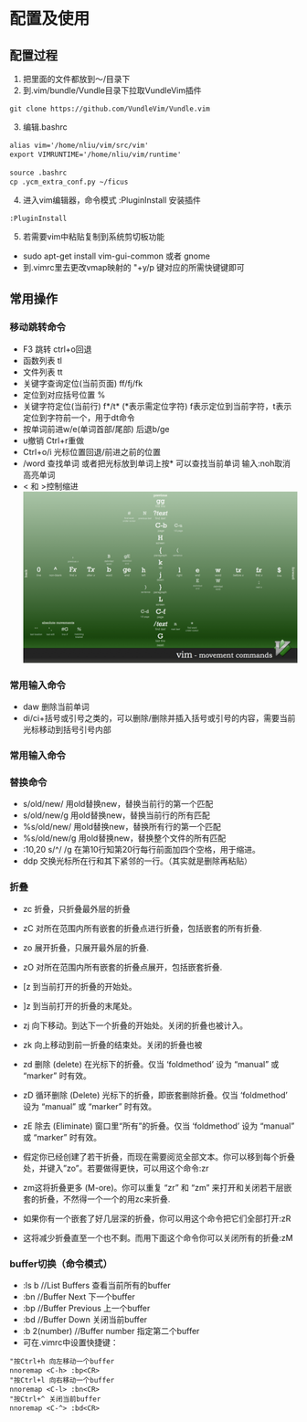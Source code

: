 # 配置及使用
## 配置过程
1. 把里面的文件都放到～/目录下
2. 到.vim/bundle/Vundle目录下拉取VundleVim插件
```
git clone https://github.com/VundleVim/Vundle.vim
```
3. 编辑.bashrc
```
alias vim='/home/nliu/vim/src/vim'
export VIMRUNTIME='/home/nliu/vim/runtime'

source .bashrc
cp .ycm_extra_conf.py ~/ficus
```
4. 进入vim编辑器，命令模式 :PluginInstall 安装插件
```
:PluginInstall
```
5. 若需要vim中粘贴复制到系统剪切板功能
  - sudo apt-get install vim-gui-common 或者 gnome
  - 到.vimrc里去更改vmap映射的 "+y/p 键对应的所需快键键即可


## 常用操作
### 移动跳转命令
  - F3 跳转 ctrl+o回退
  - 函数列表 tl
  - 文件列表 tt
  - 关键字查询定位(当前页面) ff/fj/fk
  - 定位到对应括号位置 %
  - 关键字符定位(当前行) f\*/t\* (\*表示需定位字符) f表示定位到当前字符，t表示定位到字符前一个，用于dt命令
  - 按单词前进w/e(单词首部/尾部) 后退b/ge
  - u撤销 Ctrl+r重做
  - Ctrl+o/i 光标位置回退/前进之前的位置
  - /word 查找单词 或者把光标放到单词上按\* 可以查找当前单词 输入:noh取消高亮单词
  - < 和 >控制缩进  
![move](https://github.com/OneBen/vim_config/blob/master/move.png)

### 常用输入命令
  - daw 删除当前单词
  - di/ci+括号或引号之类的，可以删除/删除并插入括号或引号的内容，需要当前光标移动到括号引号内部

### 常用输入命令
### 替换命令
  - s/old/new/ 用old替换new，替换当前行的第一个匹配
  - s/old/new/g 用old替换new，替换当前行的所有匹配
  - %s/old/new/ 用old替换new，替换所有行的第一个匹配
  - %s/old/new/g 用old替换new，替换整个文件的所有匹配
  - :10,20 s/^/    /g 在第10行知第20行每行前面加四个空格，用于缩进。
  - ddp 交换光标所在行和其下紧邻的一行。（其实就是删除再粘贴）
  
### 折叠
- zc 折叠，只折叠最外层的折叠
- zC 对所在范围内所有嵌套的折叠点进行折叠，包括嵌套的所有折叠.
- zo 展开折叠，只展开最外层的折叠.
- zO 对所在范围内所有嵌套的折叠点展开，包括嵌套折叠.
- \[z 到当前打开的折叠的开始处。
- \]z 到当前打开的折叠的末尾处。
- zj 向下移动。到达下一个折叠的开始处。关闭的折叠也被计入。
- zk 向上移动到前一折叠的结束处。关闭的折叠也被
- zd 删除 (delete) 在光标下的折叠。仅当 ‘foldmethod’ 设为 “manual” 或 “marker” 时有效。
- zD 循环删除 (Delete) 光标下的折叠，即嵌套删除折叠。仅当 ‘foldmethod’ 设为 “manual” 或 “marker” 时有效。
- zE 除去 (Eliminate) 窗口里“所有”的折叠。仅当 ‘foldmethod’ 设为 “manual” 或 “marker” 时有效。

- 假定你已经创建了若干折叠，而现在需要阅览全部文本。你可以移到每个折叠处，并键入”zo”。若要做得更快，可以用这个命令:zr
- zm这将折叠更多 (M-ore)。你可以重复 “zr” 和 “zm” 来打开和关闭若干层嵌套的折叠，不然得一个一个的用zc来折叠.

- 如果你有一个嵌套了好几层深的折叠，你可以用这个命令把它们全部打开:zR
- 这将减少折叠直至一个也不剩。而用下面这个命令你可以关闭所有的折叠:zM

### buffer切换（命令模式）
- :ls b  //List Buffers 查看当前所有的buffer 
- :bn //Buffer Next 下一个buffer 
- :bp //Buffer Previous 上一个buffer
- :bd //Buffer Down 关闭当前buffer
- :b 2(number) //Buffer number 指定第二个buffer
- 可在.vimrc中设置快捷键：
```shell
"按Ctrl+h 向左移动一个buffer
nnoremap <C-h> :bp<CR>
"按Ctrl+l 向右移动一个buffer
nnoremap <C-l> :bn<CR>
"按Ctrl+^ 关闭当前buffer
nnoremap <C-^> :bd<CR>
```
